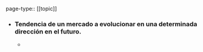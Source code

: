 page-type:: [[topic]]
- ### Tendencia de un mercado a evolucionar en una determinada dirección en el futuro.
  - 


